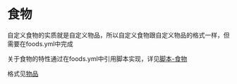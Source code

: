 # 食物

自定义食物的实质就是自定义物品，所以自定义食物跟自定义物品的格式一样，但需要在foods.yml中完成

关于食物的特性通过在foods.yml中引用脚本实现，详见[脚本-食物](scripts-basic/foods.md)

格式见[物品](file/items.md)
